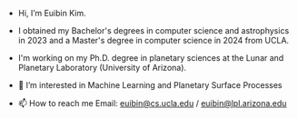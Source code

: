 - Hi, I’m Euibin Kim.
- I obtained my Bachelor's degrees in computer science and astrophysics in 2023 and a Master's degree in computer science in 2024 from UCLA.
- I'm working on my Ph.D. degree in planetary sciences at the Lunar and Planetary Laboratory (University of Arizona).
- 👀  I’m interested in Machine Learning and Planetary Surface Processes

- 📫  How to reach me
  Email: euibin@cs.ucla.edu / euibin@lpl.arizona.edu
